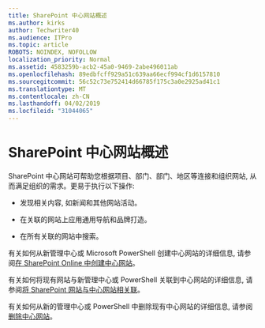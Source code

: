 ```yaml
---
title: SharePoint 中心网站概述
ms.author: kirks
author: Techwriter40
ms.audience: ITPro
ms.topic: article
ROBOTS: NOINDEX, NOFOLLOW
localization_priority: Normal
ms.assetid: 4583259b-acb2-45a0-9469-2abe496011ab
ms.openlocfilehash: 89edbfcff929a51c639aa66ecf994cf1d6157810
ms.sourcegitcommit: 56c52c73e752414d66785f175c3a0e2925ad41c1
ms.translationtype: MT
ms.contentlocale: zh-CN
ms.lasthandoff: 04/02/2019
ms.locfileid: "31044065"
---
```

# <a name="sharepoint-hub-sites-overview"></a>SharePoint 中心网站概述

SharePoint 中心网站可帮助您根据项目、部门、部门、地区等连接和组织网站, 从而满足组织的需求。更易于执行以下操作:

- 发现相关内容, 如新闻和其他网站活动。


- 在关联的网站上应用通用导航和品牌打造。


- 在所有关联的网站中搜索。


有关如何从新管理中心或 Microsoft PowerShell 创建中心网站的详细信息, 请参阅[在 SharePoint Online 中创建中心网站](https://docs.microsoft.com/en-us/sharepoint/create-hub-site)。 

有关如何将现有网站与新管理中心或 PowerShell 关联到中心网站的详细信息, 请参阅[将 SharePoint 网站与中心网站相关联](https://support.office.com/en-us/article/associate-a-sharepoint-site-with-a-hub-site-ae0009fd-af04-4d3d-917d-88edb43efc05)。  

有关如何从新的管理中心或 PowerShell 中删除现有中心网站的详细信息, 请参阅[删除中心网站](https://docs.microsoft.com/en-us/sharepoint/remove-hub-site)。 
